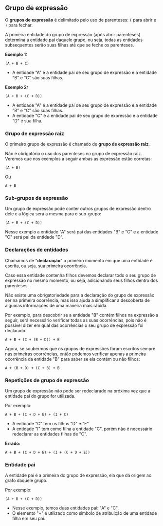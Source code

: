 ## Grupo de expressão <header-set anchor-name="expression-group" />

O **grupos de expressão** é delimitado pelo uso de parenteses: `(` para abrir e `)` para fechar. 

A primeira entidade do grupo de expressão (após abrir parenteses) determina a entidade pai daquele grupo, ou seja, todas as entidades subsequentes serão suas filhas até que se feche os parenteses.

**Exemplo 1:**

``` 
(A + B + C)
```

* A entidade "A" é a entidade pai de seu grupo de expressão e a entidade "B" e "C" são suas filhas.

**Exemplo 2:**

``` 
(A + B + (C + D))
```

* A entidade "A" é a entidade pai de seu grupo de expressão e a entidade "B" e "C" são suas filhas.
* A entidade "C" é a entidade pai de seu grupo de expressão e a entidade "D" é sua filha.

### Grupo de expressão raiz <header-set anchor-name="expression-group-root" />

O primeiro grupo de expressão é chamado de **grupo de expressão raiz**.

Não é obrigatório o uso dos parenteses no grupo de expressão raiz. Veremos que nos exemplos a seguir ambas as expressão estão corretas:

``` 
(A + B)
```

Ou

``` 
A + B
```

### Sub-grupos de expressão <header-set anchor-name="expression-sub-group" />

Um grupo de expressão pode conter outros grupos de expressão dentro dele e a lógica será a mesma para o sub-grupo:

`(A + B + (C + D))`

Nesse exemplo a entidade "A" será pai das entidades "B" e "C" e a entidade "C" será pai da entidade "D".

### Declarações de entidades <header-set anchor-name="entity-declaration" />

Chamamos de "**declaração**" o primeiro momento em que uma entidade é escrita, ou seja, sua primeira ocorrência.

Caso essa entidade contenha filhos devemos declarar todo o seu grupo de expressão no mesmo momento, ou seja, adicionando seus filhos dentro dos parenteses.

Não existe uma obrigatoriedade para a declaração do grupo de expressão ser na primeira ocorrência, mas isso ajuda a simplificar a descoberta de algumas informações de uma maneira mais rápida. 

Por exemplo, para descobrir se a entidade "B" contém filhos na expressão a seguir, será necessário verificar todas as suas ocorrências, pois não é possível dizer em qual das ocorrências o seu grupo de expressão foi declarado.

```
A + B + (C + (B + D)) + B
```

Agora, se soubermos que os grupos de expressões foram escritos sempre nas primeiras ocorrências, então podemos verificar apenas a primeira ocorrência da entidade "B" para saber se ela contém ou não filhos:

```
A + (B + D) + (C + B) + B
```

### Repetições de grupo de expressão <header-set anchor-name="expression-group-repeat" />

Um grupo de expressão não pode ser redeclarado na próxima vez que a entidade pai do grupo for utilizada.

Por exemplo: 

```
A + B + (C + D + E) + (I + C)
```

* A entidade "C" tem os filhos "D" e "E"
* A entidade "I" tem como filha a entidade "C", porém não é necessário redeclarar as entidades filhas de "C".

**Errado:**

```
A + B + (C + D + E) + (I + (C + D + E))
```

### Entidade pai <header-set anchor-name="entity-parent" />

A entidade pai é a primeira do grupo de expressão, ela que dá origem ao grafo daquele grupo. 

Por exemplo:

`(A + B + (C + D))`

* Nesse exemplo, temos duas entidades pai: "A" e "C".
* O elemento "+" é utilizado como simbolo de atribuição de uma entidade filha em seu pai.
